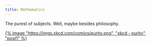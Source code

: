 ```yaml
---
title: Mathematics
---
```


The purest of subjects. Well, maybe besides philosophy.

[{% image "https://imgs.xkcd.com/comics/purity.png", "xkcd - purity", "post1" %}](https://xkcd.com/435/)
